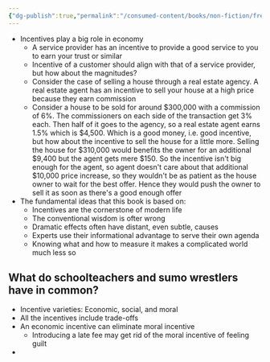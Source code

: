 ```yaml
---
{"dg-publish":true,"permalink":"/consumed-content/books/non-fiction/freakonomics/"}
---
```


- Incentives play a big role in economy
	- A service provider has an incentive to provide a good service to you to earn your trust or similar
	- Incentive of a customer should align with that of a service provider, but how about the magnitudes?
	- Consider the case of selling a house through a real estate agency. A real estate agent has an incentive to sell your house at a high price because they earn commission
	- Consider a house to be sold for around $300,000 with a commission of 6%. The commissioners on each side of the transaction get 3% each. Then half of it goes to the agency, so a real estate agent earns 1.5% which is $4,500. Which is a good money, i.e. good incentive, but how about the incentive to sell the house for a little more. Selling the house for $310,000 would benefits the owner for an additional $9,400 but the agent gets mere $150. So the incentive isn't big enough for the agent, so agent doesn't care about that additional $10,000 price increase, so they wouldn't be as patient as the house owner to wait for the best offer. Hence they would push the owner to sell it as soon as there's a good enough offer
- The fundamental ideas that this book is based on:
	- Incentives are the cornerstone of modern life
	- The conventional wisdom is ofter wrong
	- Dramatic effects often have distant, even subtle, causes
	- Experts use their informational advantage to serve their own agenda
	- Knowing what and how to measure it makes a complicated world much less so
## What do schoolteachers and sumo wrestlers have in common?
- Incentive varieties: Economic, social, and moral
- All the incentives include trade-offs
- An economic incentive can eliminate moral incentive
	- Introducing a late fee may get rid of the moral incentive of feeling guilt
- 
